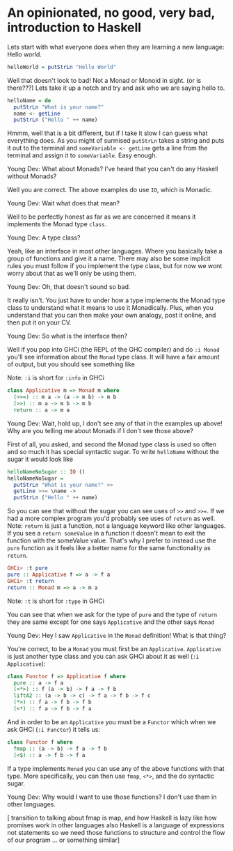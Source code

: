 # An opinionated, no good, very bad, introduction to Haskell

Lets start with what everyone does when they are learning a new language: Hello world.

``` haskell
helloWorld = putStrLn "Hello World"
```

Well that doesn't look to bad! Not a Monad or Monoid in sight. (or is there???) Lets take it up a notch and try and ask who we are saying hello to.

``` haskell
helloName = do
  putStrLn "What is your name?"
  name <- getLine
  putStrLn ("Hello " ++ name)
```

Hmmm, well that is a bit different, but if I take it slow I can guess what everything does. As you might of surmised `putStrLn` takes a string and puts it out to the terminal and `someVariable <- getLine` gets a line from the terminal and assign it to `someVariable`. Easy enough.

Young Dev: What about Monads? I've heard that you can't do any Haskell without Monads?

Well you are correct. The above examples do use `IO`, which is Monadic.

Young Dev: Wait what does that mean?

Well to be perfectly honest as far as we are concerned it means it implements the Monad type `class`.

Young Dev: A type class?

Yeah, like an interface in most other languages. Where you basically take a group of functions and give it a name. There may also be some implicit rules you must follow if you implement the type class, but for now we wont worry about that as we'll only be using them.

Young Dev: Oh, that doesn't sound so bad.

It really isn't. You just have to under how a type implements the Monad type class to understand what it means to use it Monadically. Plus, when you understand that you can then make your own analogy, post it online, and then put it on your CV.

Young Dev: So what is the interface then?

Well if you pop into GHCi (the REPL of the GHC compiler) and do `:i Monad` you'll see information about the `Monad` type class. It will have a fair amount of output, but you should see something like

Note: `:i` is short for `:info` in GHCi

``` haskell
class Applicative m => Monad m where
  (>>=) :: m a -> (a -> m b) -> m b
  (>>) :: m a -> m b -> m b
  return :: a -> m a
```

Young Dev: Wait, hold up, I don't see any of that in the examples up above! Why are you telling me about Monads if I don't see those above?

First of all, you asked, and second the Monad type class is used so often and so much it has special syntactic sugar. To write `helloName` without the sugar it would look like

``` haskell
helloNameNoSugar :: IO ()
helloNameNoSugar =
  putStrLn "What is your name?" >>
  getLine >>= \name ->
  putStrLn ("Hello " ++ name)
```

So you can see that without the sugar you can see uses of `>>` and `>>=`. If we had a more complex program you'd probably see uses of `return` as well. Note: `return` is just a function, not a language keyword like other languages. If you see a `return someValue` in a function it doesn't mean to exit the function with the someValue value. That's why I prefer to instead use the `pure` function as it feels like a better name for the same functionality as `return`.

``` haskell
GHCi> :t pure
pure :: Applicative f => a -> f a
GHCi> :t return
return :: Monad m => a -> m a
```
Note: `:t` is short for `:type` in GHCi

You can see that when we ask for the type of `pure` and the type of `return` they are same except for one says `Applicative` and the other says `Monad`

Young Dev: Hey I saw `Applicative` in the `Monad` definition! What is that thing?

You're correct, to be a `Monad` you must first be an `Applicative`. `Applicative` is just another type class and you can ask GHCi about it as well (`:i Applicative`):

``` haskell
class Functor f => Applicative f where
  pure :: a -> f a
  (<*>) :: f (a -> b) -> f a -> f b
  liftA2 :: (a -> b -> c) -> f a -> f b -> f c
  (*>) :: f a -> f b -> f b
  (<*) :: f a -> f b -> f a
```
And in order to be an `Applicative` you must be a `Functor` which when we ask GHCi (`:i Functor`) it tells us:

``` haskell
class Functor f where
  fmap :: (a -> b) -> f a -> f b
  (<$) :: a -> f b -> f a
```

If a type implements `Monad` you can use any of the above functions with that type. More specifically, you can then use `fmap`, `<*>`, and the do syntactic sugar.

Young Dev: Why would I want to use those functions? I don't use them in other languages.

[ transition to talking about fmap is map, and how Haskell is lazy like how promises work in other languages also Haskell is a language of expressions not statements so we need those functions to structure and control the flow of our program ... or something similar]

